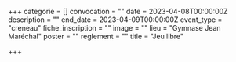 +++
categorie = []
convocation = ""
date = 2023-04-08T00:00:00Z
description = ""
end_date = 2023-04-09T00:00:00Z
event_type = "creneau"
fiche_inscription = ""
image = ""
lieu = "Gymnase Jean Maréchal"
poster = ""
reglement = ""
title = "Jeu libre"

+++
        